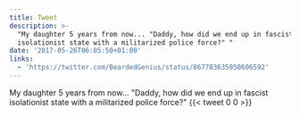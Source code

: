 ```yaml
---
title: Tweet
description: >-
  "My daughter 5 years from now... "Daddy, how did we end up in fascist
  isolationist state with a militarized police force?" "
date: '2017-05-26T06:05:50+01:00'
links:
  - 'https://twitter.com/BeardedGenius/status/867783635050606592'
---
```

My daughter 5 years from now... "Daddy, how did we end up in fascist isolationist state with a militarized police force?" 
      {{< tweet 0 0 >}}
    
